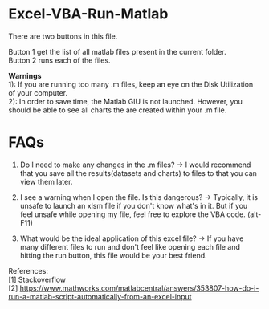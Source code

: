 # Excel-VBA-Run-Matlab

There are two buttons in this file.

Button 1 get the list of all matlab files present in the current folder.  
Button 2 runs each of the files.  

**Warnings**    
1): If you are running too many .m files, keep an eye on the Disk Utilization of your computer.  
2): In order to save time, the Matlab GIU is not launched. However, you should be able to see all charts the are created within your .m file.


# FAQs  

1. Do I need to make any changes in the .m files?
-> I would recommend that you save all the results(datasets and charts) to files to that you can view them later.

2. I see a warning when I open the file. Is this dangerous?
-> Typically, it is unsafe to launch an xlsm file if you don't know what's in it. But if you feel unsafe while opening my file, feel free to explore the VBA code. (alt-F11)

3. What would be the ideal application of this excel file?
-> If you have many different files to run and don't feel like opening each file and hitting the run button, this file would be your best friend.  


References:  
[1] Stackoverflow  
[2] https://www.mathworks.com/matlabcentral/answers/353807-how-do-i-run-a-matlab-script-automatically-from-an-excel-input 
